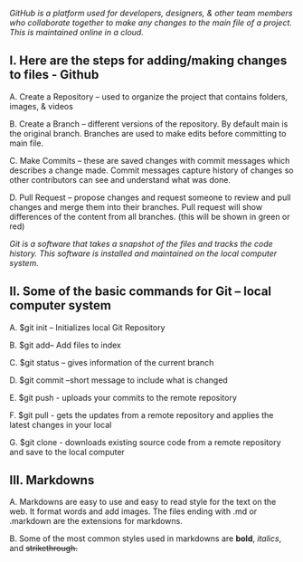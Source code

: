 
*GitHub is a platform used for developers, designers, & other team members who collaborate together to make any changes to the main file of a project. This is maintained online in a cloud.*

## I.	Here are the steps for adding/making changes to files - Github	
A.	Create a Repository – used to organize the project that contains folders, images, & videos

B.	Create a Branch – different versions of the repository. By default main is the original branch. Branches are used to make edits before committing to main file.

C.	Make Commits – these are saved changes with commit messages which describes a change made. Commit messages capture history of changes so other contributors can see and understand what was done.

D.	Pull Request – propose changes and request someone to review and pull changes and merge them into their branches. Pull request will show differences of the content from all branches. (this will be shown in green or red)

*Git is a software that takes a snapshot of the files and tracks the code history. This software is installed and maintained on the local computer system.*

## II.	Some of the basic commands for Git – local computer system
A.	$git init – Initializes local Git Repository 

B.	$git add– Add files to index

C.	$git status – gives information of the current branch

D.	$git commit –short message to include what is changed

E.	$git push - uploads your commits to the remote repository

F.	$git pull - gets the updates from a remote repository and applies the latest changes in your local 

G.	$git clone - downloads existing source code from a remote repository and save to the local computer

## III.	Markdowns
A.	Markdowns are easy to use and easy to read style for the text on the web. It format words and add images. The files ending with .md or .markdown are the extensions for markdowns. 

B.	Some of the most common styles used in markdowns are **bold**, *italics*, and ~~strikethrough.~~ 
